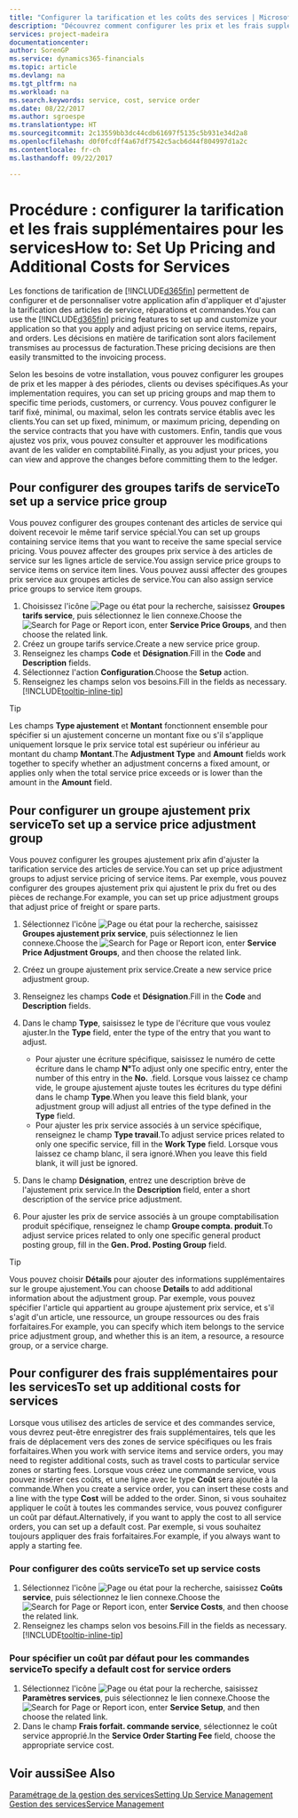 ```yaml
---
title: "Configurer la tarification et les coûts des services | Microsoft Docs"
description: "Découvrez comment configurer les prix et les frais supplémentaires des services."
services: project-madeira
documentationcenter: 
author: SorenGP
ms.service: dynamics365-financials
ms.topic: article
ms.devlang: na
ms.tgt_pltfrm: na
ms.workload: na
ms.search.keywords: service, cost, service order
ms.date: 08/22/2017
ms.author: sgroespe
ms.translationtype: HT
ms.sourcegitcommit: 2c13559bb3dc44cdb61697f5135c5b931e34d2a8
ms.openlocfilehash: d0f0fcdff4a67df7542c5acb6d44f804997d1a2c
ms.contentlocale: fr-ch
ms.lasthandoff: 09/22/2017

---
```


# <a name="how-to-set-up-pricing-and-additional-costs-for-services"></a><span data-ttu-id="45254-103">Procédure : configurer la tarification et les frais supplémentaires pour les services</span><span class="sxs-lookup"><span data-stu-id="45254-103">How to: Set Up Pricing and Additional Costs for Services</span></span>
<span data-ttu-id="45254-104">Les fonctions de tarification de [!INCLUDE[d365fin](includes/d365fin_md.md)] permettent de configurer et de personnaliser votre application afin d'appliquer et d'ajuster la tarification des articles de service, réparations et commandes.</span><span class="sxs-lookup"><span data-stu-id="45254-104">You can use the [!INCLUDE[d365fin](includes/d365fin_md.md)] pricing features to set up and customize your application so that you apply and adjust pricing on service items, repairs, and orders.</span></span> <span data-ttu-id="45254-105">Les décisions en matière de tarification sont alors facilement transmises au processus de facturation.</span><span class="sxs-lookup"><span data-stu-id="45254-105">These pricing decisions are then easily transmitted to the invoicing process.</span></span>  
  
<span data-ttu-id="45254-106">Selon les besoins de votre installation, vous pouvez configurer les groupes de prix et les mapper à des périodes, clients ou devises spécifiques.</span><span class="sxs-lookup"><span data-stu-id="45254-106">As your implementation requires, you can set up pricing groups and map them to specific time periods, customers, or currency.</span></span> <span data-ttu-id="45254-107">Vous pouvez configurer le tarif fixé, minimal, ou maximal, selon les contrats service établis avec les clients.</span><span class="sxs-lookup"><span data-stu-id="45254-107">You can set up fixed, minimum, or maximum pricing, depending on the service contracts that you have with customers.</span></span> <span data-ttu-id="45254-108">Enfin, tandis que vous ajustez vos prix, vous pouvez consulter et approuver les modifications avant de les valider en comptabilité.</span><span class="sxs-lookup"><span data-stu-id="45254-108">Finally, as you adjust your prices, you can view and approve the changes before committing them to the ledger.</span></span>  

## <a name="to-set-up-a-service-price-group"></a><span data-ttu-id="45254-109">Pour configurer des groupes tarifs de service</span><span class="sxs-lookup"><span data-stu-id="45254-109">To set up a service price group</span></span>
<span data-ttu-id="45254-110">Vous pouvez configurer des groupes contenant des articles de service qui doivent recevoir le même tarif service spécial.</span><span class="sxs-lookup"><span data-stu-id="45254-110">You can set up groups containing service items that you want to receive the same special service pricing.</span></span> <span data-ttu-id="45254-111">Vous pouvez affecter des groupes prix service à des articles de service sur les lignes article de service.</span><span class="sxs-lookup"><span data-stu-id="45254-111">You assign service price groups to service items on service item lines.</span></span> <span data-ttu-id="45254-112">Vous pouvez aussi affecter des groupes prix service aux groupes articles de service.</span><span class="sxs-lookup"><span data-stu-id="45254-112">You can also assign service price groups to service item groups.</span></span>  

1. <span data-ttu-id="45254-113">Choisissez l'icône ![Page ou état pour la recherche](media/ui-search/search_small.png "Page ou état pour la recherche"), saisissez **Groupes tarifs service**, puis sélectionnez le lien connexe.</span><span class="sxs-lookup"><span data-stu-id="45254-113">Choose the ![Search for Page or Report](media/ui-search/search_small.png "Search for Page or Report icon") icon, enter **Service Price Groups**, and then choose the related link.</span></span>  
2. <span data-ttu-id="45254-114">Créez un groupe tarifs service.</span><span class="sxs-lookup"><span data-stu-id="45254-114">Create a new service price group.</span></span>  
3. <span data-ttu-id="45254-115">Renseignez les champs **Code** et **Désignation**.</span><span class="sxs-lookup"><span data-stu-id="45254-115">Fill in the **Code** and **Description** fields.</span></span>  
4. <span data-ttu-id="45254-116">Sélectionnez l'action **Configuration**.</span><span class="sxs-lookup"><span data-stu-id="45254-116">Choose the **Setup** action.</span></span>  
2. <span data-ttu-id="45254-117">Renseignez les champs selon vos besoins.</span><span class="sxs-lookup"><span data-stu-id="45254-117">Fill in the fields as necessary.</span></span> [!INCLUDE[tooltip-inline-tip](includes/tooltip-inline-tip_md.md)]  

 > [!Tip]
 > <span data-ttu-id="45254-118">Les champs **Type ajustement** et **Montant** fonctionnent ensemble pour spécifier si un ajustement concerne un montant fixe ou s'il s'applique uniquement lorsque le prix service total est supérieur ou inférieur au montant du champ **Montant**.</span><span class="sxs-lookup"><span data-stu-id="45254-118">The **Adjustment Type** and **Amount** fields work together to specify whether an adjustment concerns a fixed amount, or applies only when the total service price exceeds or is lower than the amount in the **Amount** field.</span></span>  

## <a name="to-set-up-a-service-price-adjustment-group"></a><span data-ttu-id="45254-119">Pour configurer un groupe ajustement prix service</span><span class="sxs-lookup"><span data-stu-id="45254-119">To set up a service price adjustment group</span></span>  
<span data-ttu-id="45254-120">Vous pouvez configurer les groupes ajustement prix afin d'ajuster la tarification service des articles de service.</span><span class="sxs-lookup"><span data-stu-id="45254-120">You can set up price adjustment groups to adjust service pricing of service items.</span></span> <span data-ttu-id="45254-121">Par exemple, vous pouvez configurer des groupes ajustement prix qui ajustent le prix du fret ou des pièces de rechange.</span><span class="sxs-lookup"><span data-stu-id="45254-121">For example, you can set up price adjustment groups that adjust price of freight or spare parts.</span></span>  
  
1. <span data-ttu-id="45254-122">Sélectionnez l'icône ![Page ou état pour la recherche](media/ui-search/search_small.png "Page ou état pour la recherche"), saisissez **Groupes ajustement prix service**, puis sélectionnez le lien connexe.</span><span class="sxs-lookup"><span data-stu-id="45254-122">Choose the ![Search for Page or Report](media/ui-search/search_small.png "Search for Page or Report icon") icon, enter **Service Price Adjustment Groups**, and then choose the related link.</span></span>  
2. <span data-ttu-id="45254-123">Créez un groupe ajustement prix service.</span><span class="sxs-lookup"><span data-stu-id="45254-123">Create a new service price adjustment group.</span></span>  
3. <span data-ttu-id="45254-124">Renseignez les champs **Code** et **Désignation**.</span><span class="sxs-lookup"><span data-stu-id="45254-124">Fill in the **Code** and **Description** fields.</span></span>  
4. <span data-ttu-id="45254-125">Dans le champ **Type**, saisissez le type de l'écriture que vous voulez ajuster.</span><span class="sxs-lookup"><span data-stu-id="45254-125">In the **Type** field, enter the type of the entry that you want to adjust.</span></span>  
  
    * <span data-ttu-id="45254-126">Pour ajuster une écriture spécifique, saisissez le numéro de cette écriture dans le champ **N°**</span><span class="sxs-lookup"><span data-stu-id="45254-126">To adjust only one specific entry, enter the number of this entry in the **No.**</span></span> <span data-ttu-id="45254-127">.</span><span class="sxs-lookup"><span data-stu-id="45254-127">field.</span></span> <span data-ttu-id="45254-128">Lorsque vous laissez ce champ vide, le groupe ajustement ajuste toutes les écritures du type défini dans le champ **Type**.</span><span class="sxs-lookup"><span data-stu-id="45254-128">When you leave this field blank, your adjustment group will adjust all entries of the type defined in the **Type** field.</span></span>  
    * <span data-ttu-id="45254-129">Pour ajuster les prix service associés à un service spécifique, renseignez le champ **Type travail**.</span><span class="sxs-lookup"><span data-stu-id="45254-129">To adjust service prices related to only one specific service, fill in the **Work Type** field.</span></span> <span data-ttu-id="45254-130">Lorsque vous laissez ce champ blanc, il sera ignoré.</span><span class="sxs-lookup"><span data-stu-id="45254-130">When you leave this field blank, it will just be ignored.</span></span>  
  
5. <span data-ttu-id="45254-131">Dans le champ **Désignation**, entrez une description brève de l'ajustement prix service.</span><span class="sxs-lookup"><span data-stu-id="45254-131">In the **Description** field, enter a short description of the service price adjustment.</span></span>  
6. <span data-ttu-id="45254-132">Pour ajuster les prix de service associés à un groupe comptabilisation produit spécifique, renseignez le champ **Groupe compta. produit**.</span><span class="sxs-lookup"><span data-stu-id="45254-132">To adjust service prices related to only one specific general product posting group, fill in the **Gen. Prod. Posting Group** field.</span></span>

> [!Tip]
> <span data-ttu-id="45254-133">Vous pouvez choisir **Détails** pour ajouter des informations supplémentaires sur le groupe ajustement.</span><span class="sxs-lookup"><span data-stu-id="45254-133">You can choose **Details** to add additional information about the adjustment group.</span></span> <span data-ttu-id="45254-134">Par exemple, vous pouvez spécifier l'article qui appartient au groupe ajustement prix service, et s'il s'agit d'un article, une ressource, un groupe ressources ou des frais forfaitaires.</span><span class="sxs-lookup"><span data-stu-id="45254-134">For example, you can specify which item belongs to the service price adjustment group, and whether this is an item, a resource, a resource group, or a service charge.</span></span>  

## <a name="to-set-up-additional-costs-for-services"></a><span data-ttu-id="45254-135">Pour configurer des frais supplémentaires pour les services</span><span class="sxs-lookup"><span data-stu-id="45254-135">To set up additional costs for services</span></span>
<span data-ttu-id="45254-136">Lorsque vous utilisez des articles de service et des commandes service, vous devrez peut-être enregistrer des frais supplémentaires, tels que les frais de déplacement vers des zones de service spécifiques ou les frais forfaitaires.</span><span class="sxs-lookup"><span data-stu-id="45254-136">When you work with service items and service orders, you may need to register additional costs, such as travel costs to particular service zones or starting fees.</span></span> <span data-ttu-id="45254-137">Lorsque vous créez une commande service, vous pouvez insérer ces coûts, et une ligne avec le type **Coût** sera ajoutée à la commande.</span><span class="sxs-lookup"><span data-stu-id="45254-137">When you create a service order, you can insert these costs and a line with the type **Cost** will be added to the order.</span></span> <span data-ttu-id="45254-138">Sinon, si vous souhaitez appliquer le coût à toutes les commandes service, vous pouvez configurer un coût par défaut.</span><span class="sxs-lookup"><span data-stu-id="45254-138">Alternatively, if you want to apply the cost to all service orders, you can set up a default cost.</span></span> <span data-ttu-id="45254-139">Par exemple, si vous souhaitez toujours appliquer des frais forfaitaires.</span><span class="sxs-lookup"><span data-stu-id="45254-139">For example, if you always want to apply a starting fee.</span></span>
  
### <a name="to-set-up-service-costs"></a><span data-ttu-id="45254-140">Pour configurer des coûts service</span><span class="sxs-lookup"><span data-stu-id="45254-140">To set up service costs</span></span>
1. <span data-ttu-id="45254-141">Sélectionnez l'icône ![Page ou état pour la recherche](media/ui-search/search_small.png "Page ou état pour la recherche"), saisissez **Coûts service**, puis sélectionnez le lien connexe.</span><span class="sxs-lookup"><span data-stu-id="45254-141">Choose the ![Search for Page or Report](media/ui-search/search_small.png "Search for Page or Report icon") icon, enter **Service Costs**, and then choose the related link.</span></span> 
2. <span data-ttu-id="45254-142">Renseignez les champs selon vos besoins.</span><span class="sxs-lookup"><span data-stu-id="45254-142">Fill in the fields as necessary.</span></span> [!INCLUDE[tooltip-inline-tip](includes/tooltip-inline-tip_md.md)]  

### <a name="to-specify-a-default-cost-for-service-orders"></a><span data-ttu-id="45254-143">Pour spécifier un coût par défaut pour les commandes service</span><span class="sxs-lookup"><span data-stu-id="45254-143">To specify a default cost for service orders</span></span>
1. <span data-ttu-id="45254-144">Sélectionnez l'icône ![Page ou état pour la recherche](media/ui-search/search_small.png "Page ou état pour la recherche"), saisissez **Paramètres services**, puis sélectionnez le lien connexe.</span><span class="sxs-lookup"><span data-stu-id="45254-144">Choose the ![Search for Page or Report](media/ui-search/search_small.png "Search for Page or Report icon") icon, enter **Service Setup**, and then choose the related link.</span></span> 
2. <span data-ttu-id="45254-145">Dans le champ **Frais forfait. commande service**, sélectionnez le coût service approprié.</span><span class="sxs-lookup"><span data-stu-id="45254-145">In the **Service Order Starting Fee** field, choose the appropriate service cost.</span></span>

## <a name="see-also"></a><span data-ttu-id="45254-146">Voir aussi</span><span class="sxs-lookup"><span data-stu-id="45254-146">See Also</span></span>
[<span data-ttu-id="45254-147">Paramétrage de la gestion des services</span><span class="sxs-lookup"><span data-stu-id="45254-147">Setting Up Service Management</span></span>](service-setup-service.md)  
[<span data-ttu-id="45254-148">Gestion des services</span><span class="sxs-lookup"><span data-stu-id="45254-148">Service Management</span></span>](service-service.md)  

